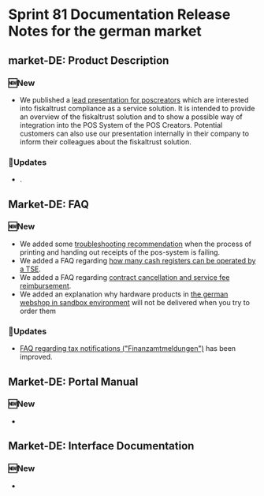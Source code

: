 # Sprint 81 Documentation Release Notes for the german market

## market-DE: Product Description

### :new:New

- We published a [lead presentation for poscreators](https://docs.fiskaltrust.cloud/doc/productdescription-de-doc/for-poscreators/README.html#lead-pr%C3%A4sentation) which are interested into fiskaltrust compliance as a service solution. It is intended to provide an overview of the fiskaltrust solution and to show a possible way of integration into the POS System of the POS Creators. Potential customers can also use our presentation internally in their company to inform their colleagues about the fiskaltrust solution.

### :repeat:Updates

- .

## Market-DE: FAQ

### :new:New

- We added some [troubleshooting recommendation](https://github.com/fiskaltrust/faq/blob/master/qna/DE-receipt-handout.md) when the process of printing and handing out receipts of the pos-system is failing.
- We added a FAQ regarding [how many cash registers can be operated by a TSE](https://github.com/fiskaltrust/faq/blob/master/qna/DE-TSE-rollout-szenarien.md).
- We added a FAQ regarding [contract cancellation and service fee reimbursement](https://github.com/fiskaltrust/faq/blob/master/qna/DE-contract-cancellation-posoperator.md).
- We added an explanation why hardware products in [the german webshop in sandbox environment](https://github.com/fiskaltrust/faq/blob/master/qna/DE-webshop-order-sandbox.md) will not be delivered when you try to order them

### :repeat:Updates
- [FAQ regarding tax notifications ("Finanzamtmeldungen")](https://docs.fiskaltrust.cloud/doc/faq/qna/market-de.html#wann-muss-ich-die-verwendung-einer-tse-dem-finanzamt-melden-welche-informationen-mu%C3%9F-ich-dem-finanzamt-%C3%BCbermitteln-ist-im-falle-eines-tse-verlusts-oder--diebstahls-eine-meldung-und-sperrung-der-tse-z-b-im-portal-oder-gg%C3%BC-dem-finanzamt-notwendig) has been improved.

## Market-DE: Portal Manual

### :new:New

- 

## Market-DE: Interface Documentation

### :new:New

- 

